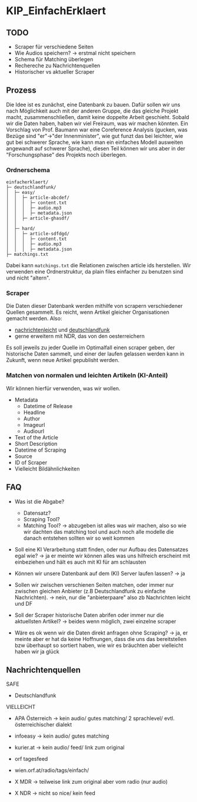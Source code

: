 # KIP_EinfachErklaert

## TODO

- Scraper für verschiedene Seiten
- Wie Audios speichern? -> erstmal nicht speichern
- Schema für Matching überlegen
- Rechereche zu Nachrichtenquellen
- Historischer vs aktueller Scraper

## Prozess
Die Idee ist es zunächst, eine Datenbank zu bauen. Dafür sollen wir uns nach Möglichkeit auch mit der anderen Gruppe, die das gleiche Projekt macht, zusammenschließen, damit keine doppelte Arbeit geschieht. Sobald wir die Daten haben, haben wir viel Freiraum, was wir machen könnten. Ein Vorschlag von Prof. Baumann war eine Coreference Analysis (gucken, was Bezüge sind "er"->"der Innenminister", wie gut funzt das bei leichter, wie gut bei schwerer Sprache, wie kann man ein einfaches Modell ausweiten angewandt auf schwerer Sprache), diesen Teil können wir uns aber in der "Forschungsphase" des Projekts noch überlegen.

### Ordnerschema

```
einfacherklaert/
├─ deutschlandfunk/
│  ├─ easy/
│  │  ├─ article-abcdef/
│  │  │  ├─ content.txt
│  │  │  ├─ audio.mp3
│  │  │  ├─ metadata.json
│  │  ├─ article-ghasdf/
│  │  
│  ├─ hard/
│  │  ├─ article-sdfdgd/
│  │  │  ├─ content.txt
│  │  │  ├─ audio.mp3
│  │  │  ├─ metadata.json
├─ matchings.txt

```

Dabei kann `matchings.txt` die Relationen zwischen article ids herstellen. Wir verwenden eine Ordnerstruktur, da plain files einfacher zu benutzen sind und nicht "altern".

### Scraper

Die Daten dieser Datenbank werden mithilfe von scrapern verschiedener Quellen gesammelt. Es reicht, wenn Artikel gleicher Organisationen gemacht werden. Also:

- [nachrichtenleicht](https://nachrichtenleicht.de) und [deutschlandfunk](https://deutschlandfunk.de)
- gerne erweitern mit NDR, das von den oesterreichern

Es soll jeweils zu jeder Quelle im Optimalfall einen scraper geben, der historische Daten sammelt, und einer der laufen gelassen werden kann in Zukunft, wenn neue Artikel gepublisht werden.

### Matchen von normalen und leichten Artikeln (KI-Anteil)

Wir können hierfür verwenden, was wir wollen.

- Metadata
	+ Datetime of Release
	+ Headline
	+ Author
	+ Imageurl
	+ Audiourl
- Text of the Article
- Short Description
- Datetime of Scraping
- Source
- ID of Scraper
- Vielleicht Bildähnlichkeiten

## FAQ

- Was ist die Abgabe?
	+ Datensatz?
	+ Scraping Tool?
	+ Matching Tool?
-> abzugeben ist alles was wir machen, also so wie wir dachten das matching tool und auch noch alle modelle die danach entstehen sollten wir so weit kommen

- Soll eine KI Verarbeitung statt finden, oder nur Aufbau des Datensatzes egal wie?
-> ja er meinte wir können alles was uns hilfreich erscheint mit einbeziehen und hält es auch mit KI für am schlausten
  
- Können wir unsere Datenbank auf dem (KI) Server laufen lassen?
-> ja
- Sollen wir zwischen verschienen Seiten matchen, oder immer nur zwischen gleichen Anbieter (z.B Deutschlandfunk zu einfache Nachrichten).
-> nein, nur die "anbieterpaare" also zb Nachrichten leicht und DF
- Soll der Scraper historische Daten abrifen oder immer nur die aktuellsten Artikel?
-> beides wenn möglich, zwei einzelne scraper
- Wäre es ok wenn wir die Daten direkt anfragen ohne Scraping?
-> ja, er meinte aber er hat da keine Hoffnungen, dass die uns das bereitstellen bzw überhaupt so sortiert haben, wie wir es bräuchten aber vielleicht haben wir ja glück

## Nachrichtenquellen

SAFE
- Deutschlandfunk

VIELLEICHT
- APA Österreich -> kein audio/ gutes matching/ 2 sprachlevel/ evtl. österreichischer dialekt
- infoeasy -> kein audio/ gutes matching
- kurier.at -> kein audio/ feed/ link zum original
- orf tagesfeed
- wien.orf.at/radio/tags/einfach/

- X MDR -> teilweise link zum original aber vom radio (nur audio) 
- X NDR -> nicht so nice/ kein feed
